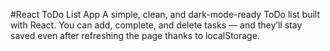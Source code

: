 #React ToDo List App
A simple, clean, and dark-mode-ready ToDo list built with React.
You can add, complete, and delete tasks — and they’ll stay saved even after refreshing the page thanks to localStorage.
